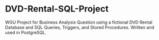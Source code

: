 # DVD-Rental-SQL-Project
WGU Project for Business Analysis Question using a fictional DVD Rental Database and SQL Queries, Triggers, and Stored Procedures. Written and used in PostgreSQL.
